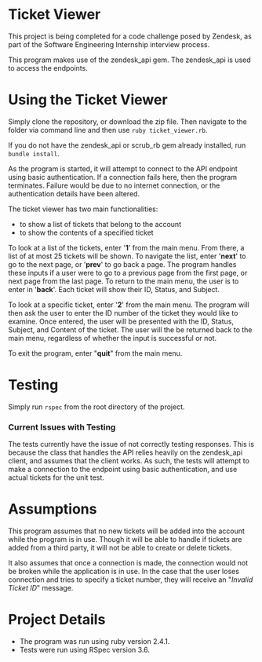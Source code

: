 # Ticket Viewer
This project is being completed for a code challenge posed by Zendesk, as part of the Software Engineering Internship interview process.

This program makes use of the zendesk_api gem. The zendesk_api is used to access the endpoints.

# Using the Ticket Viewer
Simply clone the repository, or download the zip file.  Then navigate to the folder via command line and then use `ruby ticket_viewer.rb`.  

If you do not have the zendesk_api or scrub_rb gem already installed, run `bundle install`.

As the program is started, it will attempt to connect to the API endpoint using basic authentication.  If a connection fails here, then the program terminates.  Failure would be due to no internet connection, or the authentication details have been altered.

The ticket viewer has two main functionalities:
* to show a list of tickets that belong to the account
* to show the contents of a specified ticket

To look at a list of the tickets, enter '**1**' from the main menu.  From there, a list of at most 25 tickets will be shown.  To navigate the list, enter '**next**' to go to the next page, or '**prev**' to go back a page.  The program handles these inputs if a user were to go to a previous page from the first page, or next page from the last page.  To return to the main menu, the user is to enter in '**back**'.  Each ticket will show their ID, Status, and Subject.

To look at a specific ticket, enter '**2**' from the main menu.  The program will then ask the user to enter the ID number of the ticket they would like to examine.  Once entered, the user will be presented with the ID, Status, Subject, and Content of the ticket.  The user will the be returned back to the main menu, regardless of whether the input is successful or not.

To exit the program, enter "**quit**" from the main menu.

# Testing
Simply run `rspec` from the root directory of the project.

### Current Issues with Testing
The tests currently have the issue of not correctly testing responses.  This is because the class that handles the API relies heavily on the zendesk_api client, and assumes that the client works.  As such, the tests will attempt to make a connection to the endpoint using basic authentication, and use actual tickets for the unit test.

# Assumptions
This program assumes that no new tickets will be added into the account while the program is in use.  Though it will be able to handle if tickets are added from a third party, it will not be able to create or delete tickets.

It also assumes that once a connection is made, the connection would not be broken while the application is in use.  In the case that the user loses connection and tries to specify a ticket number, they will receive an "_Invalid Ticket ID_" message.

# Project Details
* The program was run using ruby version 2.4.1.
* Tests were run using RSpec version 3.6.
